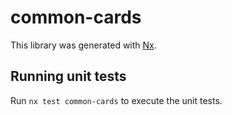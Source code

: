 # common-cards

This library was generated with [Nx](https://nx.dev).

## Running unit tests

Run `nx test common-cards` to execute the unit tests.
